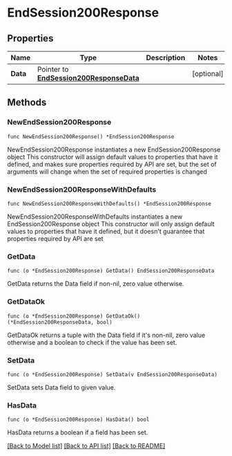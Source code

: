 # EndSession200Response

## Properties

Name | Type | Description | Notes
------------ | ------------- | ------------- | -------------
**Data** | Pointer to [**EndSession200ResponseData**](EndSession200ResponseData.md) |  | [optional] 

## Methods

### NewEndSession200Response

`func NewEndSession200Response() *EndSession200Response`

NewEndSession200Response instantiates a new EndSession200Response object
This constructor will assign default values to properties that have it defined,
and makes sure properties required by API are set, but the set of arguments
will change when the set of required properties is changed

### NewEndSession200ResponseWithDefaults

`func NewEndSession200ResponseWithDefaults() *EndSession200Response`

NewEndSession200ResponseWithDefaults instantiates a new EndSession200Response object
This constructor will only assign default values to properties that have it defined,
but it doesn't guarantee that properties required by API are set

### GetData

`func (o *EndSession200Response) GetData() EndSession200ResponseData`

GetData returns the Data field if non-nil, zero value otherwise.

### GetDataOk

`func (o *EndSession200Response) GetDataOk() (*EndSession200ResponseData, bool)`

GetDataOk returns a tuple with the Data field if it's non-nil, zero value otherwise
and a boolean to check if the value has been set.

### SetData

`func (o *EndSession200Response) SetData(v EndSession200ResponseData)`

SetData sets Data field to given value.

### HasData

`func (o *EndSession200Response) HasData() bool`

HasData returns a boolean if a field has been set.


[[Back to Model list]](../README.md#documentation-for-models) [[Back to API list]](../README.md#documentation-for-api-endpoints) [[Back to README]](../README.md)


